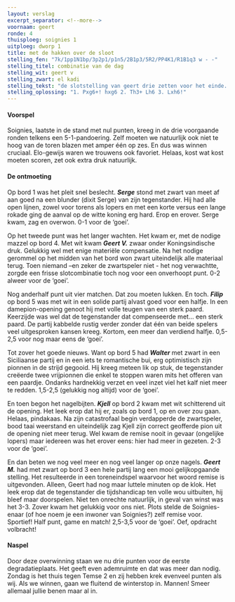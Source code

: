 ```yaml
---
layout: verslag
excerpt_separator: <!--more-->
voornaam: geert
ronde: 4
thuisploeg: soignies 1
uitploeg: dworp 1
title: met de hakken over de sloot
stelling_fen: "7k/1pp1N1bp/3p2p1/p1n5/2B1p3/5R2/PP4K1/R1B1q3 w - -"
stelling_titel: combinatie van de dag
stelling_wit: geert v
stelling_zwart: el kadi
stelling_tekst: "de slotstelling van geert drie zetten voor het einde. wit speelt en wint geforceerd groot materiaal en/of zet mat."
stelling_oplossing: "1. Pxg6+! hxg6 2. Th3+ Lh6 3. Lxh6!"
---
```

#### Voorspel

Soignies, laatste in de stand met nul punten, kreeg in de drie voorgaande ronden telkens een 5-1-pandoering. Zelf moeten we natuurlijk ook niet te hoog van de toren blazen met amper één op zes. En dus was winnen cruciaal. Elo-gewijs waren we trouwens ook favoriet. Helaas, kost wat kost moeten scoren, zet ook extra druk natuurlijk.

#### De ontmoeting

Op bord 1 was het pleit snel beslecht. **_Serge_** stond met zwart van meet af aan goed na een blunder (dixit Serge) van zijn tegenstander. Hij had alle open lijnen, zowel voor torens als lopers en met een korte versus een lange rokade ging de aanval op de witte koning erg hard. Erop en erover. Serge kwam, zag en overwon. 0-1 voor de ‘goei’.
<!--more-->

Op het tweede punt was het langer wachten. Het kwam er, met de nodige mazzel op bord 4. Met wit kwam **_Geert V._** zwaar onder Koningsindische druk. Gelukkig wel met enige materiële compensatie. Na het nodige gerommel op het midden van het bord won zwart uiteindelijk alle materiaal terug. Toen niemand –en zeker de zwartspeler niet - het nog verwachtte, zorgde een frisse slotcombinatie toch nog voor een onverhoopt punt. 0-2 alweer voor de ‘goei’.

Nog anderhalf punt uit vier matchen. Dat zou moeten lukken. En toch. **_Filip_** op bord 5 was met wit in een solide partij alvast goed voor een halfje. In een damepion-opening  genoot hij met volle teugen van een sterk paard. Keerzijde was wel dat de tegenstander dat compenseerde met… een sterk paard. De partij kabbelde rustig verder zonder dat één van beide spelers veel uitgesproken kansen kreeg. Kortom, een meer dan verdiend halfje. 0,5-2,5 voor nog maar eens de ‘goei’.

Tot zover het goede nieuws. Want op bord 5 had **_Walter_** met zwart in een Siciliaanse partij en in een iets te romantische bui, erg optimistisch zijn pionnen in de strijd gegooid. Hij kreeg meteen lik op stuk, de tegenstander creëerde twee vrijpionnen die enkel te stoppen waren mits het offeren van een paardje. Ondanks hardnekkig verzet en veel inzet viel het kalf niet meer te redden. 1,5-2,5 (gelukkig nog altijd) voor de ‘goei’.

En toen begon het nagelbijten. **_Kjell_** op bord 2 kwam met wit schitterend uit de opening.  Het leek erop dat hij er, zoals op bord 1, op en over zou gaan. Helaas, pindakaas. Na zijn catastrofaal begin verdapperde de zwartspeler, bood taai weerstand en uiteindelijk zag Kjell zijn correct geofferde pion uit de opening niet meer terug. Wel kwam de remise nooit in gevaar (ongelijke lopers) maar iedereen was het erover eens: hier had meer in gezeten. 2-3 voor de ‘goei’.

En dan beten we nog veel meer en nog veel langer op onze nagels. **_Geert M._** had met zwart op bord 3 een hele partij lang een mooi gelijkopgaande stelling. Het resulteerde in een toreneindspel waarvoor het woord remise is uitgevonden. Alleen, Geert had nog maar luttele minuten op de klok. Het leek erop dat de tegenstander die tijdshandicap ten volle wou uitbuiten, hij bleef maar doorspelen. Niet ten onrechte natuurlijk, in geval van winst was het 3-3. Zover kwam het gelukkig voor ons niet. Plots stelde de Soignies-enaar (of hoe noem je een inwoner van Soignies?) zelf remise voor. Sportief! Half punt, game en match! 2,5-3,5 voor de ‘goei’. Oef, opdracht volbracht!

#### Naspel

Door deze overwinning staan we nu drie punten voor de eerste degradatieplaats. Het geeft even ademruimte en dat was meer dan nodig. Zondag is het thuis tegen Temse 2 en zij hebben krek evenveel punten als wij. Als we winnen, gaan we fluitend de winterstop in. Mannen! Smeer allemaal jullie benen maar al in.
